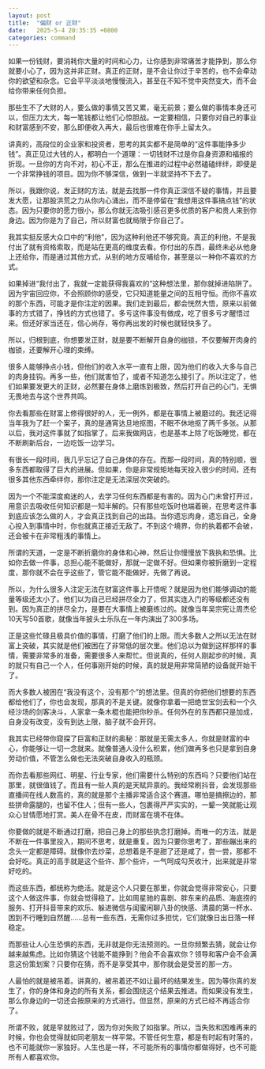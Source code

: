 ```yaml
---
layout: post
title:  "偏财 or 正财"
date:   2025-5-4 20:35:35 +0800
categories: command
---
```



如果一份钱财，要消耗你大量的时间和心力，让你感到非常痛苦才能挣到，那么你就要小心了，因为这并非正财。真正的正财，是不会让你过于辛苦的，也不会牵动你的欲望和杂念。它会平平淡淡地慢慢流入，甚至在不知不觉中突然变大，而不会给你带来任何负担。

那些生不了大财的人，要么做的事情又苦又累，毫无前景；要么做的事情本身还可以，但压力太大，每一笔钱都让他们心惊胆战。一定要相信，只要你对自己的事业和财富感到不安，那么即便收入再大，最后也很难在你手上留太久。

讲真的，高段位的企业家和投资者，思考的其实都不是简单的“这件事能挣多少钱”。真正见过大钱的人，都明白一个道理：一切钱财不过是你自身资源和福报的折现。一旦你的方向不对，初心不正，那么在推进的过程中必然磕磕绊绊，即便是一个非常挣钱的项目。因为你不够深信，做到一半就坚持不下去了。

所以，我跟你说，发正财的方法，就是去找那一件你真正深信不疑的事情，并且要发大愿，让那股洪荒之力从你内心涌出，而不是停留在“我想用这件事搞点钱”的状态。因为只要你的愿力很小，那么你就无法吸引感召更多优质的客户和贵人来到你身边。因为你是为了自己，所以财富也就局限于你自己了。

我其实挺反感大众口中的“利他”，因为这种利他还不够究竟。真正的利他，不是我付出了就有资格索取，而是站在更高的维度去看。你付出的东西，最终未必从他身上还给你，而是通过其他方式，从别的地方反哺给你，甚至是以一种你不喜欢的方式。

如果掉进“我付出了，我就一定能获得我喜欢的”这种想法里，那你就掉进陷阱了。因为宇宙回应你，不会照顾你的感受，它只知道能量之间的互相守恒。而你不喜欢的那个东西，可能才是你注定的因果。我们走到最后，都会恍然大悟，原来以前做事的方式错了，挣钱的方式也错了。多亏这件事没有做成，吃了很多亏才醒悟过来。但还好家当还在，信心尚存，等你再出发的时候也就轻快多了。

所以，归根到底，你想要发正财，就是要不断解开自身的枷锁，不仅要解开肉身的枷锁，还要解开心理的束缚。

很多人能够挣点小钱，但他们的收入水平一直有上限，因为他们的收入大多与自己的肉身挂钩。再多一些，他们就害怕了，或者不知道怎么接引了。所以注定了，他们如果要发更大的正财，必然要在身体上磨炼到极致，然后打开自己的心门，无惧无畏地去与这个世界共鸣。

你去看那些在财富上修得很好的人，无一例外，都是在事情上被磨过的。我还记得当年我为了赶一个案子，真的是通宵达旦地抠图，不眠不休地抠了两千多张。从那以后，我对这件事就了如指掌了。后来我做网店，也是基本上除了吃饭睡觉，都在不断刷新后台，一边吃饭一边学习。

有很长一段时间，我几乎忘记了自己身体的存在。而那一段时间，真的特别顺，很多东西都取得了巨大的进展。但如果，你是非常规矩地每天投入很少的时间，还有很多其他东西牵绊你，那你注定是无法深层次突破的。

因为一个不能深度痴迷的人，去学习任何东西都是有害的。因为心门未曾打开过，用意识去吸收任何知识都是一知半解的。只有那些吃饭时也端着碗，在思考这件事到底应该怎么做的人，才会真正找到自己的出路。当你遗忘肉身，遗忘自己，全身心投入到事情中时，你也就真正接近无敌了。不到这个境界，你的执着都不会破，还会被卡在非常粗浅的事情上。

所谓的天道，一定是不断折磨你的身体和心神，然后让你慢慢放下我执和恐惧。比如你去做一件事，总担心能不能做好，那就一定做不好。但如果你被折磨到一定程度，那你就不会在乎这些了，管它能不能做好，先做了再说。

所以，为什么很多人注定无法在财富这件事上开悟呢？就是因为他们能够调动的能量等级还太小了。他们以为自己已经拼尽全力了，但其实连入门的等级都还没有到。因为真正的拼尽全力，是要在大事情上被磨练过的。就像当年吴宗宪让周杰伦10天写50首歌，就像当年披头士乐队在一年内演出了300多场。

正是这些忙碌且极具价值的事情，打磨了他们的上限。而大多数人之所以无法在财富上突破，其实就是他们被困在了非常低的层次里。他们总以为做到这样那样的事情，需要非常多的准备，需要很多人来帮忙。但说真的，任何人刚起步的时候，真的就只有自己一个人，任何事刚开始的时候，真的就是用非常简陋的设备就开始干了。

而大多数人被困在“我没有这个，没有那个”的想法里。但真的你把他们想要的东西都给他们了，你也会发现，那真的不是关键。就像你拿着一把绝世宝剑去和一个久经沙场的剑客决斗，人家拿一条木棍也能把你秒杀。任何外在的东西都只是加成，自身没有改变，没有到达上限，脑子就不会开窍。

我其实已经带你窥探了巨富和正财的奥秘：那就是无需太多人，你就是财富的中心，你能够让一切一念就来。就像普通人没什么积累，他们做再多也只是拿到自身劳动价值，不管怎么做也无法突破自身收入的瓶颈。

而你去看那些网红、明星、行业专家，他们需要什么特别的东西吗？只要他们站在那里，就很值钱了。而且有一些人真的是天赋异禀的。我经常刷抖音，会发现那些直播间在线人数高的，真的就是那个主播非常适合这个赛道。哪怕是搞擦边的，那些拼命露腿的，也留不住人；但有一些人，包裹得严严实实的，一颦一笑就能让观众心甘情愿地打赏。美人在骨不在皮，而财富在境不在体。

你要做的就是不断通过打磨，把自己身上的那些执念打磨掉。而唯一的方法，就是不断在一件事里投入，期间不思考，就是重复。因为只要你思考了，那些蹦出来的念头一定都是障碍。就像你去炒菜，总想着是不是甜了还是咸了，尝一尝，那都不会好吃。真正的高手就是这个些许、那个些许，一气呵成勾芡收汁，出来就是非常好吃的。

而这些东西，都统称为绝活。就是这个人只要在那里，你就会觉得非常安心，只要这个人做这件事，你就会觉得稳了。比如周星驰的喜剧、胖东来的品质、海底捞的服务、打开抖音带来的欢乐、躲进微信与闺蜜闲聊八卦的快感、清晨的第一杯水、困到不行睡到自然醒……总有一些东西，无需你过多担忧，它们就像日出日落一样稳定。

而那些让人心生恐惧的东西，无非就是你无法预测的。一旦你频繁去猜，就会让你越来越焦虑。比如你猜这个钱能不能挣到？他会不会喜欢你？领导和客户会不会满意这份策划案？只要你在猜，而不是享受其中，那你就会是受苦的那一方。

人最怕的就是被吊着。讲真的，被吊着还不如让最坏的结果发生。因为等你真的发生了，你的身体和身边的所有关系，都会围绕这个结果去推进。而如果没有发生，那么你身边的一切还会按原来的方式进行。但显然，原来的方式已经不再适合你了。

所谓不败，就是早就败过了，因为你对失败了如指掌。所以，当失败和困难再来的时候，你也会觉得就如同老朋友一样平常。不管任何生意，都是有时起有时落的，也不可能就你一家独好。人生也是一样，不可能所有的事情你都做得好，也不可能所有人都喜欢你。
